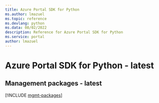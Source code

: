 ```yaml
---
title: Azure Portal SDK for Python
ms.author: lmazuel
ms.topic: reference
ms.devlang: python
ms.data: 08/02/2022
description: Reference for Azure Portal SDK for Python
ms.service: portal
author: lmazuel
---
```

# Azure Portal SDK for Python - latest

## Management packages - latest
[!INCLUDE [mgmt-packages](portal-mgmt-index.md)]